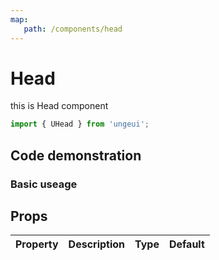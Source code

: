 ```yaml
---
map:
   path: /components/head
---
```


# Head

this is Head component

```js
import { UHead } from 'ungeui';
```

## Code demonstration

### Basic useage

<demo src="./demo/demo.vue"
 language="vue"
 title="Basic useage"
 desc="Basic useage">
</demo>

## Props

| Property | Description |   Type |   Default |
| :--------: | :----------: | :-----: | :--------: |